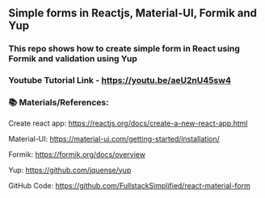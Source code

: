 ## Simple forms in Reactjs, Material-UI, Formik and Yup

### This repo shows how to create simple form in React using Formik and validation using Yup

### Youtube Tutorial Link - https://youtu.be/aeU2nU45sw4


### 📚 Materials/References:

Create react app: https://reactjs.org/docs/create-a-new-react-app.html

Material-UI: https://material-ui.com/getting-started/installation/

Formik: https://formik.org/docs/overview

Yup: https://github.com/jquense/yup

GitHub Code: https://github.com/FullstackSimplified/react-material-form
